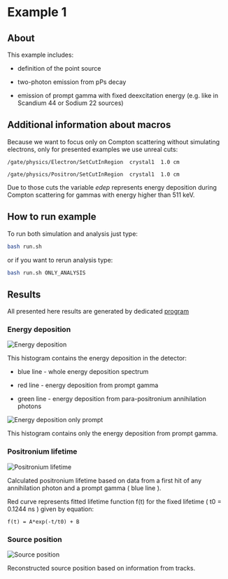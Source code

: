 # Example 1

## About

This example includes:

* definition of the point source 

* two-photon emission from pPs decay

* emission of prompt gamma with fixed deexcitation energy (e.g. like in Scandium 44 or Sodium 22 sources)

## Additional information about macros

Because we want to focus only on Compton scattering without simulating electrons, only for presented examples we use unreal cuts:

`/gate/physics/Electron/SetCutInRegion  crystal1  1.0 cm`

`/gate/physics/Positron/SetCutInRegion  crystal1  1.0 cm`

Due to  those cuts the variable *edep* represents energy deposition during Compton scattering for gammas with energy higher than 511 keV.

## How to run example

To run both simulation and analysis just type:

```bash
bash run.sh
```

or if you want to rerun analysis type:
```bash
bash run.sh ONLY_ANALYSIS
```

## Results

All presented here results are generated by dedicated [program](../program/README.md)

### Energy deposition

![Energy deposition](histograms/energy_deposition_spectra_pPs.png "Energy deposition")

This histogram contains the energy deposition in the detector:

* blue line - whole energy deposition spectrum

* red line - energy deposition from prompt gamma 

* green line - energy deposition from para-positronium annihilation photons

![Energy deposition only prompt](histograms/EnergyDepositionPrompt_pPs.png "Energy deposition - only prompt spectrum")

This histogram contains only the energy deposition from prompt gamma.

### Positronium lifetime

![Positronium lifetime](histograms/Lifetime_pPs.png "Positronium lifetime")

Calculated positronium lifetime based on data from a first hit of any annihilation photon and a prompt gamma ( blue line ).

Red curve represents fitted lifetime function f(t) for the fixed lifetime ( t0 = 0.1244 ns ) given by equation:

`f(t) = A*exp(-t/t0) + B`

### Source position

![Source position](histograms/SourcePosition_pPs.png "Source position")

Reconstructed source position based on information from tracks.


